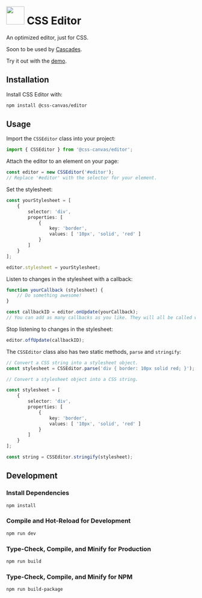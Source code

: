 # <img width="48" src="https://github.com/Gigabyte5671/CSS-Editor/raw/main/src/assets/branding/logo.svg"> CSS Editor

An optimized editor, just for CSS.

Soon to be used by [Cascades](https://cascades.app/).

Try it out with the [demo](https://css-editor.zakweb.dev/).

## Installation

Install CSS Editor with:
```sh
npm install @css-canvas/editor
```

## Usage

Import the `CSSEditor` class into your project:
```typescript
import { CSSEditor } from '@css-canvas/editor';
```

Attach the editor to an element on your page:
```typescript
const editor = new CSSEditor('#editor');
// Replace '#editor' with the selector for your element.
```

Set the stylesheet:
```typescript
const yourStylesheet = [
    {
        selector: 'div',
        properties: [
            {
                key: 'border',
                values: [ '10px', 'solid', 'red' ] 
            }
        ]
    }
];

editor.stylesheet = yourStylesheet;
```

Listen to changes in the stylesheet with a callback:
```typescript
function yourCallback (stylesheet) {
    // Do something awesome!
}

const callbackID = editor.onUpdate(yourCallback);
// You can add as many callbacks as you like. They will all be called whenever the stylesheet is updated.
```

Stop listening to changes in the stylesheet:
```typescript
editor.offUpdate(callbackID);
```

The `CSSEditor` class also has two static methods, `parse` and `stringify`:
```typescript
// Convert a CSS string into a stylesheet object.
const stylesheet = CSSEditor.parse('div { border: 10px solid red; }');
```

```typescript
// Convert a stylesheet object into a CSS string.

const stylesheet = [
    {
        selector: 'div',
        properties: [
            {
                key: 'border',
                values: [ '10px', 'solid', 'red' ] 
            }
        ]
    }
];

const string = CSSEditor.stringify(stylesheet);
```


## Development

### Install Dependencies

```sh
npm install
```

### Compile and Hot-Reload for Development

```sh
npm run dev
```

### Type-Check, Compile, and Minify for Production

```sh
npm run build
```

### Type-Check, Compile, and Minify for NPM

```sh
npm run build-package
```
